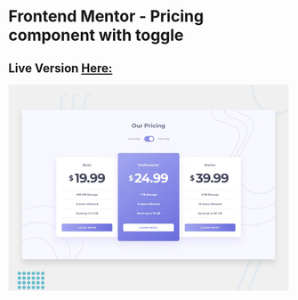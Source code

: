# Frontend Mentor - Pricing component with toggle

## Live Version [Here:](https://bader-idris.github.io/pricing_options_page/)

![Design preview for the Pricing component with toggle coding challenge](./design/desktop-preview.jpg)
